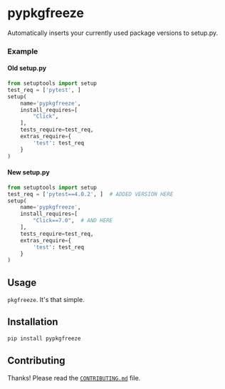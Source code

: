 # pypkgfreeze

Automatically inserts your currently used package versions to setup.py.

### Example

#### Old setup.py

```py
from setuptools import setup
test_req = ['pytest', ]
setup(
    name='pypkgfreeze',
    install_requires=[
        "Click",
    ],
    tests_require=test_req,
    extras_require={
        'test': test_req
    }
)
```

#### New setup.py

```py
from setuptools import setup
test_req = ['pytest==4.0.2', ]  # ADDED VERSION HERE
setup(
    name='pypkgfreeze',
    install_requires=[
        "Click==7.0",  # AND HERE
    ],
    tests_require=test_req,
    extras_require={
        'test': test_req
    }
)
```

## Usage

`pkgfreeze`. It's that simple.

## Installation

```py
pip install pypkgfreeze
```

## Contributing

Thanks! Please read the [`CONTRIBUTING.md`](https://github.com/AdamGold/pypkgfreeze/blob/master/CONTRIBUTING.md) file.
